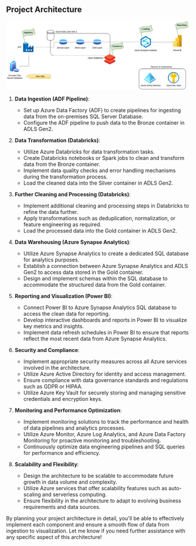 ## Project Architecture

![enter image description here](https://github.com/sularaperera/End-to-End-Azure-Data-Engineering-Real-Time-Project/blob/main/Images/Architecture.jpg)

1.  **Data Ingestion (ADF Pipeline)**:
    
    -   Set up Azure Data Factory (ADF) to create pipelines for ingesting data from the on-premises SQL Server Database.
    -   Configure the ADF pipeline to push data to the Bronze container in ADLS Gen2.
    
2.  **Data Transformation (Databricks)**:
    
    -   Utilize Azure Databricks for data transformation tasks.
    -   Create Databricks notebooks or Spark jobs to clean and transform data from the Bronze container.
    -   Implement data quality checks and error handling mechanisms during the transformation process.
    -   Load the cleaned data into the Silver container in ADLS Gen2.
3.  **Further Cleaning and Processing (Databricks)**:
    
    -   Implement additional cleaning and processing steps in Databricks to refine the data further.
    -   Apply transformations such as deduplication, normalization, or feature engineering as required.
    -   Load the processed data into the Gold container in ADLS Gen2.
4.  **Data Warehousing (Azure Synapse Analytics)**:
    
    -   Utilize Azure Synapse Analytics to create a dedicated SQL database for analytics purposes.
    -   Establish a connection between Azure Synapse Analytics and ADLS Gen2 to access data stored in the Gold container.
    -   Design and implement schemas within the SQL database to accommodate the structured data from the Gold container.
5.  **Reporting and Visualization (Power BI)**:
    
    -   Connect Power BI to Azure Synapse Analytics SQL database to access the clean data for reporting.
    -   Develop interactive dashboards and reports in Power BI to visualize key metrics and insights.
    -   Implement data refresh schedules in Power BI to ensure that reports reflect the most recent data from Azure Synapse Analytics.
6.  **Security and Compliance**:
    
    -   Implement appropriate security measures across all Azure services involved in the architecture.
    -   Utilize Azure Active Directory for identity and access management.
    -   Ensure compliance with data governance standards and regulations such as GDPR or HIPAA.
    -   Utilize Azure Key Vault for securely storing and managing sensitive credentials and encryption keys.
7.  **Monitoring and Performance Optimization**:
    
    -   Implement monitoring solutions to track the performance and health of data pipelines and analytics processes.
    -   Utilize Azure Monitor, Azure Log Analytics, and Azure Data Factory Monitoring for proactive monitoring and troubleshooting.
    -   Continuously optimize data engineering pipelines and SQL queries for performance and efficiency.
8.  **Scalability and Flexibility**:
    
    -   Design the architecture to be scalable to accommodate future growth in data volume and complexity.
    -   Utilize Azure services that offer scalability features such as auto-scaling and serverless computing.
    -   Ensure flexibility in the architecture to adapt to evolving business requirements and data sources.

By planning your project architecture in detail, you'll be able to effectively implement each component and ensure a smooth flow of data from ingestion to visualization. Let me know if you need further assistance with any specific aspect of this architecture!
